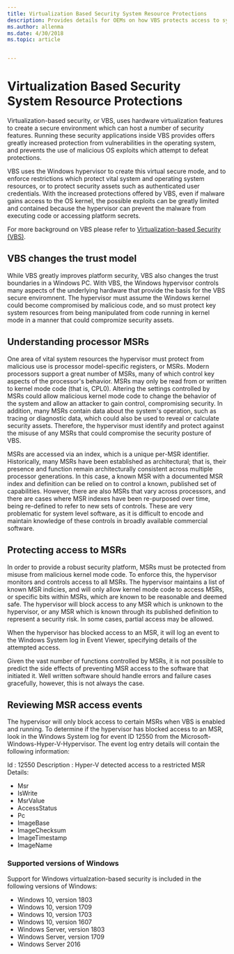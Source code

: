 ```yaml
---
title: Virtualization Based Security System Resource Protections  
description: Provides details for OEMs on how VBS protects access to system resources
ms.author: allenma
ms.date: 4/30/2018
ms.topic: article


---
```

# Virtualization Based Security System Resource Protections

Virtualization-based security, or VBS, uses hardware virtualization features to create a secure environment which can host a number of security features. Running these security applications inside VBS provides offers greatly increased protection from vulnerabilities in the operating system, and prevents the use of malicious OS exploits which attempt to defeat protections.

VBS uses the Windows hypervisor to create this virtual secure mode, and to enforce restrictions which protect vital system and operating system resources, or to protect security assets such as authenticated user credentials. With the increased protections offered by VBS, even if malware gains access to the OS kernel, the possible exploits can be greatly limited and contained because the hypervisor can prevent the malware from executing code or accessing platform secrets.

For more background on VBS please refer to [Virtualization-based Security (VBS)](OEM-VBS.md).

## VBS changes the trust model

While VBS greatly improves platform security, VBS also changes the trust boundaries in a Windows PC. With VBS, the Windows hypervisor controls many aspects of the underlying hardware that provide the basis for the VBS secure enviromnent. The hypervisor must assume the Windows kernel could become compromised by malicious code, and so must protect key system resources from being manipulated from code running in kernel mode in a manner that could compromize security assets.

## Understanding processor MSRs

One area of vital system resources the hypervisor must protect from malicious use is processor model-specific registers, or MSRs. Modern processors support a great number of MSRs, many of which control key aspects of the processor's behavior. MSRs may only be read from or written to kernel mode code (that is, CPL0). Altering the settings controlled by MSRs could allow malicious kernel mode code to change the behavior of the system and allow an attacker to gain control, compromising security. In addition, many MSRs contain data about the system's operation, such as tracing or diagnostic data, which could also be used to reveal or calculate security assets. Therefore, the hypervisor must identify and protect against the misuse of any MSRs that could compromise the security posture of VBS.

MSRs are accessed via an index, which is a unique per-MSR identifier. Historically, many MSRs have been established as architectural; that is, their presence and function remain architecturally consistent across multiple processor generations. In this case, a known MSR with a documented MSR index and definition can be relied on to control a known, published set of capabilities. However, there are also MSRs that vary across processors, and there are cases where MSR indexes have been re-purposed over time, being re-defined to refer to new sets of controls. These are very problematic for system level software, as it is difficult to encode and maintain knowledge of these controls in broadly available commercial software.

## Protecting access to MSRs

In order to provide a robust security platform, MSRs must be protected from misuse from malicious kernel mode code. To enforce this, the hypervisor monitors and controls access to all MSRs. The hypervisor maintains a list of known MSR indicies, and will only allow kernel mode code to access MSRs, or specific bits within MSRs, which are known to be reasonable and deemed safe. The hypervisor will block access to any MSR which is unknown to the hypervisor, or any MSR which is known through its published definition to represent a security risk. In some cases, partial access may be allowed.

When the hypervisor has blocked access to an MSR, it will log an event to the Windows System log in Event Viewer, specifying details of the attempted access.

Given the vast number of functions controlled by MSRs, it is not possible to predict the side effects of preventing MSR access to the software that initiated it. Well written software should handle errors and failure cases gracefully, however, this is not always the case.

## Reviewing MSR access events

The hypervisor will only block access to certain MSRs when VBS is enabled and running. To determine if the hypervisor has blocked access to an MSR, look in the Windows System log for event ID 12550 from the Microsoft-Windows-Hyper-V-Hypervisor. The event log entry details will contain the following information:

Id          : 12550
Description : Hyper-V detected access to a restricted MSR
Details:
* Msr
* IsWrite
* MsrValue
* AccessStatus
* Pc
* ImageBase
* ImageChecksum
* ImageTimestamp
* ImageName

### Supported versions of Windows

Support for Windows virtualzation-based security is included in the following versions of Windows:


* Windows 10, version 1803
* Windows 10, version 1709
* Windows 10, version 1703
* Windows 10, version 1607
* Windows Server, version 1803
* Windows Server, version 1709
* Windows Server 2016
